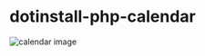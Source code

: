 # dotinstall-php-calendar

![calendar image](https://cloud.githubusercontent.com/assets/5207601/5751540/aaffb592-9ca8-11e4-8078-882015978334.png)
